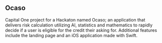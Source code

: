 ## Ocaso
Capital One project for a Hackaton named Ocaso; an application that delivers risk calculation utilizing AI, statistics and mathematics to rapidly decide if a user is eligible for the credit their asking for. Additional features include the landing page and an iOS application made with Swift. 
